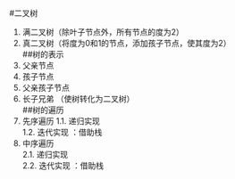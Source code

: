 #二叉树   
1. 满二叉树（除叶子节点外，所有节点的度为2）    
2. 真二叉树（将度为0和1的节点，添加孩子节点，使其度为2）      
##树的表示     
1. 父亲节点    
2. 孩子节点  
3. 父亲孩子节点   
4. 长子兄弟    （使树转化为二叉树）    
##树的遍历   
1. 先序遍历
1.1. 递归实现    
1.2. 迭代实现  ：借助栈
2. 中序遍历  
2.1. 递归实现    
2.2. 迭代实现  ：借助栈

